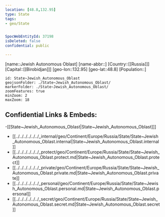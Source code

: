 ```yaml
---
location: [48.8,132.95]
type: State
tags:
- geo/State


SpocWebEntityId: 37198
isDeleted: false
confidential: public

---
```

[name::Jewish Autonomous Oblast]
[name-abbr::]
[Country::[[Russia]]]
[Capital::[[Birobidjan]]]
[geo-lon::132.95]
[geo-lat::48.8]
[Population::]



```leaflet
id: State~Jewish_Autonomous_Oblast
geojsonFolder: ./State~Jewish_Autonomous_Oblast/
markerFolder: ./State~Jewish_Autonomous_Oblast/
zoomFeatures: true 
minZoom: 2 
maxZoom: 18
```


## Confidential Links & Embeds: 
-[[State~Jewish_Autonomous_Oblast|State~Jewish_Autonomous_Oblast]]] 
- [[../../../../../../_internal/geo/Continent/Europe/Russia/State/State~Jewish_Autonomous_Oblast.internal|State~Jewish_Autonomous_Oblast.internal]] 
- [[../../../../../../_protect/geo/Continent/Europe/Russia/State/State~Jewish_Autonomous_Oblast.protect.md|State~Jewish_Autonomous_Oblast.protect]] 
- [[../../../../../../_private/geo/Continent/Europe/Russia/State/State~Jewish_Autonomous_Oblast.private.md|State~Jewish_Autonomous_Oblast.private]] 
- [[../../../../../../_personal/geo/Continent/Europe/Russia/State/State~Jewish_Autonomous_Oblast.personal.md|State~Jewish_Autonomous_Oblast.personal]] 
- [[../../../../../../_secret/geo/Continent/Europe/Russia/State/State~Jewish_Autonomous_Oblast.secret.md|State~Jewish_Autonomous_Oblast.secret]] 

